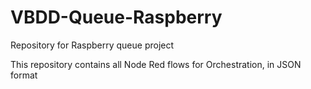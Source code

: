 # VBDD-Queue-Raspberry
Repository for Raspberry queue project


This repository contains all Node Red flows for Orchestration, in JSON format
